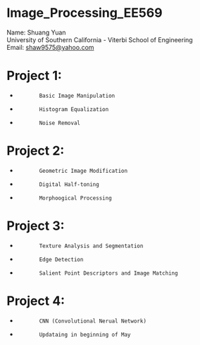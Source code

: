 # Image_Processing_EE569
Name: Shuang Yuan  
University of Southern California - Viterbi School of Engineering  
Email: shaw9575@yahoo.com  

# Project 1: 
*            Basic Image Manipulation
*            Histogram Equalization
*            Noise Removal
 
# Project 2: 
*            Geometric Image Modification
*            Digital Half-toning
*            Morphoogical Processing
 
# Project 3: 
*            Texture Analysis and Segmentation
*            Edge Detection
*            Salient Point Descriptors and Image Matching
            
# Project 4: 
*            CNN (Convolutional Nerual Network)
*            Updataing in beginning of May
